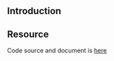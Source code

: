 ## Introduction

## Resource

Code source and document is [here](https://github.com/kcl-lang/artifacthub/tree/main/add-emptydir-sizelimit)
